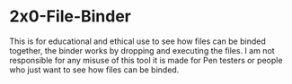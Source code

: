 # 2x0-File-Binder
This is for educational and ethical use to see how files can be binded together, the binder works by dropping and executing the files.
I am not responsible for any misuse of this tool it is made for Pen testers or people who just want to see how files can be binded.
